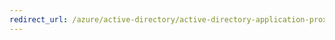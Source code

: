 ```yaml
---
redirect_url: /azure/active-directory/active-directory-application-proxy-connectors-azure-portal
---
```

